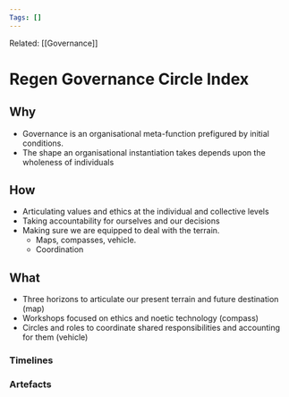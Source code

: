 ```yaml
---
Tags: []
---
```

Related: [[Governance]]
# Regen Governance Circle Index

## Why
- Governance is an organisational meta-function prefigured by initial conditions.
- The shape an organisational instantiation takes depends upon the wholeness of individuals 

 
## How
- Articulating values and ethics at the individual and collective levels
- Taking accountability for ourselves and our decisions
- Making sure we are equipped to deal with the terrain. 
	- Maps, compasses, vehicle. 
	- Coordination
	


## What 
- Three horizons to articulate our present terrain and future destination (map)
- Workshops focused on ethics and noetic technology (compass)
- Circles and roles to coordinate shared responsibilities and accounting for them (vehicle)




### Timelines
### Artefacts